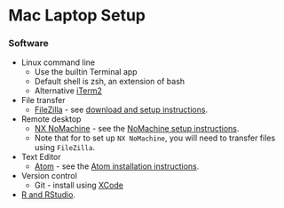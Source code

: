 # Mac Laptop Setup

### Software

- Linux command line
    + Use the builtin Terminal app
    + Default shell is zsh, an extension of bash
    + Alternative [iTerm2](https://iterm2.com/)
- File transfer
    + [FileZilla](https://filezilla-project.org/) - see [download and setup instructions](filezilla_instructions.pdf).
- Remote desktop
    + [NX NoMachine](https://www.nomachine.com/) - see the [NoMachine setup instructions](nomachine_setup.pdf).
    + Note that for to set up `NX NoMachine`, you will need to transfer files using `FileZilla`.
- Text Editor
    + [Atom](https://atom.io/) - see the [Atom installation instructions](atom_installation_instructions.md).
- Version control
    + Git - install using [XCode](xcode_setup.md)
- [R and RStudio](r_setup.md).
